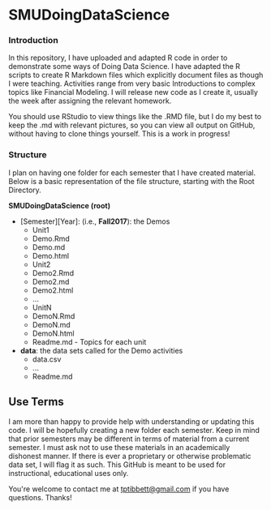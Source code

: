 # SMUDoingDataScience
### Introduction
In this repository, I have uploaded and adapted R code in order to demonstrate some ways of Doing Data Science.  I have adapted the R scripts to create R Markdown files which explicitly document files as though I were teaching.  Activities range from very basic Introductions to complex topics like Financial Modeling.  I will release new code as I create it, usually the week after assigning the relevant homework.

You should use RStudio to view things like the .RMD file, but I do my best to keep the .md with relevant pictures, so you can view all output on GitHub, without having to clone things yourself.  This is a work in progress!

### Structure
I plan on having one folder for each semester that I have created material.  Below is a basic representation of the file structure, starting with the Root Directory.

**SMUDoingDataScience (root)**

* \[Semester][Year]: (i.e., **Fall2017**): the Demos
    * Unit1
     * Demo.Rmd
     * Demo.md
     * Demo.html
    * Unit2
     * Demo2.Rmd
     * Demo2.md
     * Demo2.html
    * ...
    * UnitN
     * DemoN.Rmd
     * DemoN.md
     * DemoN.html 
    * Readme.md - Topics for each unit
* **data**: the data sets called for the Demo activities
    * data.csv
    * ...
    * Readme.md

## Use Terms
I am more than happy to provide help with understanding or updating this code.  I will be hopefully creating a new folder each semester.  Keep in mind that prior semesters may be different in terms of material from a current semester.  I must ask not to use these materials in an academically dishonest manner.  If there is ever a proprietary or otherwise problematic data set, I will flag it as such.  This GitHub is meant to be used for instructional, educational uses only.

You're welcome to contact me at tptibbett@gmail.com if you have questions.  Thanks!